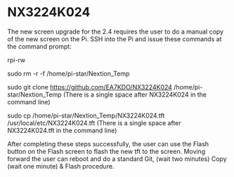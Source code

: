 # NX3224K024
The new screen upgrade for the 2.4 requires the user to do a manual copy of the new screen on the Pi. 
SSH into the Pi and issue these commands at the command prompt:

rpi-rw

sudo rm -r -f /home/pi-star/Nextion_Temp

sudo git clone https://github.com/EA7KDO/NX3224K024 /home/pi-star/Nextion_Temp    (There is a single space after NX3224K024 in the command line)

sudo cp /home/pi-star/Nextion_Temp/NX3224K024.tft /usr/local/etc/NX3224K024.tft   (There is a single space after NX3224K024.tft in the command line)

After completing these steps successfully, the user can use the Flash button on the Flash screen to flash the new tft to the screen.
Moving forward the user can reboot and do a standard Git, (wait two minutes) Copy (wait one  minute) & Flash procedure.
